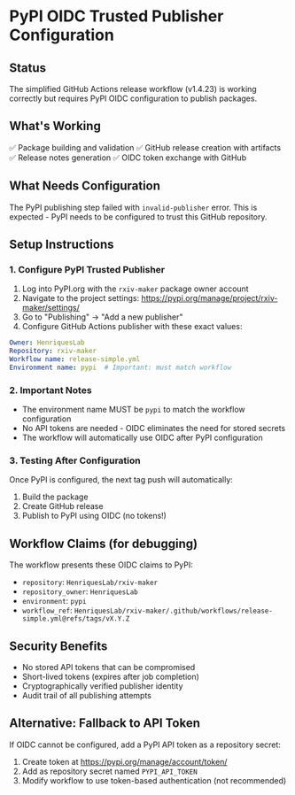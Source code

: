 # PyPI OIDC Trusted Publisher Configuration

## Status
The simplified GitHub Actions release workflow (v1.4.23) is working correctly but requires PyPI OIDC configuration to publish packages.

## What's Working
✅ Package building and validation
✅ GitHub release creation with artifacts
✅ Release notes generation
✅ OIDC token exchange with GitHub

## What Needs Configuration
The PyPI publishing step failed with `invalid-publisher` error. This is expected - PyPI needs to be configured to trust this GitHub repository.

## Setup Instructions

### 1. Configure PyPI Trusted Publisher
1. Log into PyPI.org with the `rxiv-maker` package owner account
2. Navigate to the project settings: https://pypi.org/manage/project/rxiv-maker/settings/
3. Go to "Publishing" → "Add a new publisher"
4. Configure GitHub Actions publisher with these exact values:

```yaml
Owner: HenriquesLab
Repository: rxiv-maker
Workflow name: release-simple.yml
Environment name: pypi  # Important: must match workflow
```

### 2. Important Notes
- The environment name MUST be `pypi` to match the workflow configuration
- No API tokens are needed - OIDC eliminates the need for stored secrets
- The workflow will automatically use OIDC after PyPI configuration

### 3. Testing After Configuration
Once PyPI is configured, the next tag push will automatically:
1. Build the package
2. Create GitHub release
3. Publish to PyPI using OIDC (no tokens!)

## Workflow Claims (for debugging)
The workflow presents these OIDC claims to PyPI:
- `repository`: `HenriquesLab/rxiv-maker`
- `repository_owner`: `HenriquesLab`
- `environment`: `pypi`
- `workflow_ref`: `HenriquesLab/rxiv-maker/.github/workflows/release-simple.yml@refs/tags/vX.Y.Z`

## Security Benefits
- No stored API tokens that can be compromised
- Short-lived tokens (expires after job completion)
- Cryptographically verified publisher identity
- Audit trail of all publishing attempts

## Alternative: Fallback to API Token
If OIDC cannot be configured, add a PyPI API token as a repository secret:
1. Create token at https://pypi.org/manage/account/token/
2. Add as repository secret named `PYPI_API_TOKEN`
3. Modify workflow to use token-based authentication (not recommended)